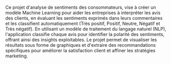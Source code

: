 Ce projet d'analyse de sentiments des consommateurs, vise à créer un modèle Machine Learning pour aider les entreprises à interpréter les avis des clients, en évaluant les sentiments exprimés dans leurs commentaires et les classifient automatiquement (Très positif, Positif, Neutre, Négatif et Très négatif). En utilisant un modèle de traitement du langage naturel (NLP), l'application classifie chaque avis pour identifier la polarité des sentiments, offrant ainsi des insights exploitables. Le projet permet de visualiser les résultats sous forme de graphiques et d'extraire des recommandations spécifiques pour améliorer la satisfaction client et affiner les stratégies marketing.
